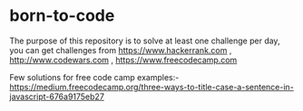 # born-to-code
The purpose of this repository is to solve at least one challenge per day, you can get challenges from https://www.hackerrank.com , http://www.codewars.com , https://www.freecodecamp.com

Few solutions for free code camp examples:-
https://medium.freecodecamp.org/three-ways-to-title-case-a-sentence-in-javascript-676a9175eb27
